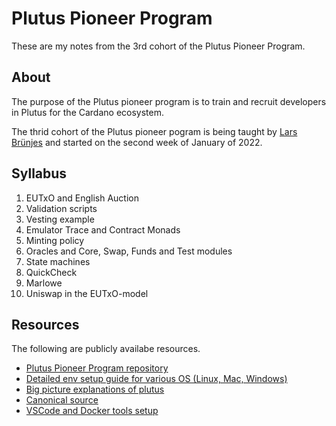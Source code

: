 # Plutus Pioneer Program

These are my notes from the 3rd cohort of the Plutus Pioneer Program.



## About

The purpose of the Plutus pioneer program is to train and recruit developers
in Plutus for the Cardano ecosystem.

The thrid cohort of the Plutus pioneer pogram is being taught by [Lars
Br&uuml;njes](https://iohk.io/en/team/lars-brunjes) and started on the second week of January of 2022.

## Syllabus

1. EUTxO and English Auction
2. Validation scripts
3. Vesting example
4. Emulator Trace and Contract Monads
5. Minting policy
6. Oracles and Core, Swap, Funds and Test modules
7. State machines
8. QuickCheck
9. Marlowe
10. Uniswap in the EUTxO-model

## Resources

The following are publicly availabe resources.

- [Plutus Pioneer Program repository](https://github.com/input-output-hk/plutus-pioneer-program)
- [Detailed env setup guide for various OS (Linux, Mac, Windows)](https://docs.plutus-community.com/)
- [Big picture explanations of plutus](https://developers.cardano.org/docs/smart-contracts/plutus/)
- [Canonical source](https://github.com/input-output-hk/plutus-apps)
- [VSCode and Docker tools setup](https://github.com/input-output-hk/plutus-starter)
